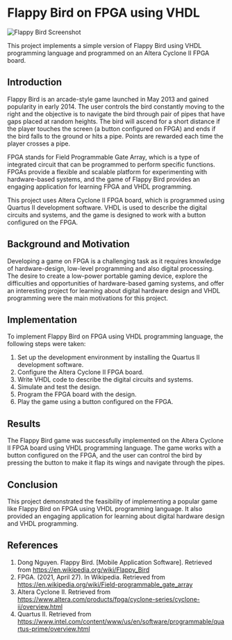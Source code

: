 # Flappy Bird on FPGA using VHDL

![Flappy Bird Screenshot](https://www.gannett-cdn.com/-mm-/1e5dd9101f0a86af199c71b833cce7224a5d31a3/c=0-172-320-353/local/-/media/USATODAY/USATODAY/2014/02/03//1391441789000-flappy.jpeg?width=320&height=181&fit=crop&format=pjpg&auto=webp)

This project implements a simple version of Flappy Bird using VHDL programming language and programmed on an Altera Cyclone II FPGA board.

## Introduction

Flappy Bird is an arcade-style game launched in May 2013 and gained popularity in early 2014. The user controls the bird constantly moving to the right and the objective is to navigate the bird through pair of pipes that have gaps placed at random heights. The bird will ascend for a short distance if the player touches the screen (a button configured on FPGA) and ends if the bird falls to the ground or hits a pipe. Points are rewarded each time the player crosses a pipe.

FPGA stands for Field Programmable Gate Array, which is a type of integrated circuit that can be programmed to perform specific functions. FPGAs provide a flexible and scalable platform for experimenting with hardware-based systems, and the game of Flappy Bird provides an engaging application for learning FPGA and VHDL programming.

This project uses Altera Cyclone II FPGA board, which is programmed using Quartus II development software. VHDL is used to describe the digital circuits and systems, and the game is designed to work with a button configured on the FPGA.

## Background and Motivation

Developing a game on FPGA is a challenging task as it requires knowledge of hardware-design, low-level programming and also digital processing. The desire to create a low-power portable gaming device, explore the difficulties and opportunities of hardware-based gaming systems, and offer an interesting project for learning about digital hardware design and VHDL programming were the main motivations for this project.

## Implementation

To implement Flappy Bird on FPGA using VHDL programming language, the following steps were taken:

1. Set up the development environment by installing the Quartus II development software.
2. Configure the Altera Cyclone II FPGA board.
3. Write VHDL code to describe the digital circuits and systems.
4. Simulate and test the design.
5. Program the FPGA board with the design.
6. Play the game using a button configured on the FPGA.

## Results

The Flappy Bird game was successfully implemented on the Altera Cyclone II FPGA board using VHDL programming language. The game works with a button configured on the FPGA, and the user can control the bird by pressing the button to make it flap its wings and navigate through the pipes.

## Conclusion

This project demonstrated the feasibility of implementing a popular game like Flappy Bird on FPGA using VHDL programming language. It also provided an engaging application for learning about digital hardware design and VHDL programming.

## References

1. Dong Nguyen. Flappy Bird. [Mobile Application Software]. Retrieved from https://en.wikipedia.org/wiki/Flappy_Bird
2. FPGA. (2021, April 27). In Wikipedia. Retrieved from https://en.wikipedia.org/wiki/Field-programmable_gate_array
3. Altera Cyclone II. Retrieved from https://www.altera.com/products/fpga/cyclone-series/cyclone-ii/overview.html
4. Quartus II. Retrieved from https://www.intel.com/content/www/us/en/software/programmable/quartus-prime/overview.html
